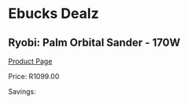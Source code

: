 
# Ebucks Dealz
## Ryobi: Palm Orbital Sander - 170W
[Product Page](https://www.ebucks.com/web/shop/productSelected.do?prodId=335336487&catId=717342768)

Price: R1099.00

Savings: 


	